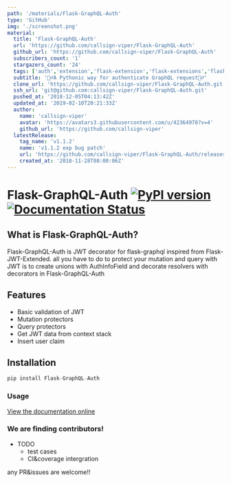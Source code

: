 ```yaml
---
path: '/materials/Flask-GraphQL-Auth'
type: 'GitHub'
img: './screenshot.png'
material:
  title: 'Flask-GraphQL-Auth'
  url: 'https://github.com/callsign-viper/Flask-GraphQL-Auth'
  github_url: 'https://github.com/callsign-viper/Flask-GraphQL-Auth'
  subscribers_count: '1'
  stargazers_count: '24'
  tags: ['auth','extension','flask-extension','flask-extensions','flask-graphql','graphql','jwt']
  subtitle: '👮‍♂️A Pythonic way for authenticate GraphQL request👮‍♂️'
  clone_url: 'https://github.com/callsign-viper/Flask-GraphQL-Auth.git'
  ssh_url: 'git@github.com:callsign-viper/Flask-GraphQL-Auth.git'
  pushed_at: '2018-12-05T04:13:42Z'
  updated_at: '2019-02-10T20:21:33Z'
  author:
    name: 'callsign-viper'
    avatar: 'https://avatars3.githubusercontent.com/u/42364978?v=4'
    github_url: 'https://github.com/callsign-viper'
  latestRelease:
    tag_name: 'v1.1.2'
    name: 'v1.1.2 exp bug patch'
    url: 'https://github.com/callsign-viper/Flask-GraphQL-Auth/releases/tag/v1.1.2'
    created_at: '2018-11-28T08:00:06Z'
---
```

# Flask-GraphQL-Auth [![PyPI version](https://badge.fury.io/py/Flask-GraphQL-Auth.svg)](https://badge.fury.io/py/Flask-GraphQL-Auth) [![Documentation Status](https://readthedocs.org/projects/flask-graphql-auth/badge/?version=latest)](https://flask-graphql-auth.readthedocs.io/en/latest/?badge=latest)

## What is Flask-GraphQL-Auth?
Flask-GraphQL-Auth is JWT decorator for flask-graphql inspired from Flask-JWT-Extended. all you have to do to protect your mutation and query with JWT is to create unions with AuthInfoField and decorate resolvers with decorators in Flask-GraphQL-Auth

## Features
- Basic validation of JWT
- Mutation protectors
- Query protectors
- Get JWT data from context stack
- Insert user claim 

## Installation
```py
pip install Flask-GraphQL-Auth
```

### Usage
[View the documentation online](http://flask-graphql-auth.readthedocs.io/en/latest/)

### We are finding contributors!
- TODO
  - test cases
  - CI&coverage intergration
 
 any PR&issues are welcome!!
